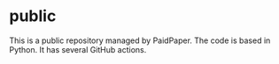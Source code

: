 # public

This is a public repository managed by PaidPaper. The code is based in Python. It has several GitHub actions.
